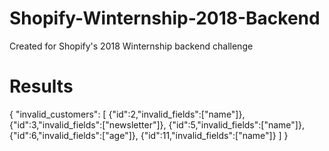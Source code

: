 # Shopify-Winternship-2018-Backend
Created for Shopify's 2018 Winternship backend challenge

# Results
{
	"invalid_customers": [
		{"id":2,"invalid_fields":["name"]},
		{"id":3,"invalid_fields":["newsletter"]},
		{"id":5,"invalid_fields":["name"]},
		{"id":6,"invalid_fields":["age"]},
		{"id":11,"invalid_fields":["name"]}
	]
}

